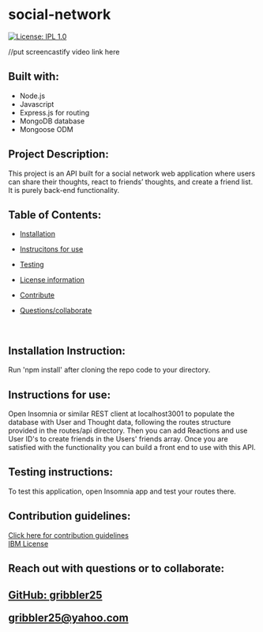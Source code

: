 # social-network

[![License: IPL 1.0](https://img.shields.io/badge/License-IPL_1.0-blue.svg)](https://opensource.org/licenses/IPL-1.0)

//put screencastify video link here

## Built with:

- Node.js
- Javascript
- Express.js for routing
- MongoDB database
- Mongoose ODM

## Project Description:

This project is an API built for a social network web application where users can share their thoughts, react to friends’ thoughts, and create a friend list. It is purely back-end functionality.
</br>

## Table of Contents:

- <a href="#install">Installation</a>

- <a href="#inst">Instrucitons for use</a>

- <a href="#test">Testing</a>

- <a href="#cont">License information</a>

- <a href="#cont">Contribute</a>

- <a href="#coll">Questions/collaborate </a>

 </br>

<h2 id="install"> Installation Instruction:</h2>
  Run 'npm install' after cloning the repo code to your directory.
  
  </br>

  <h2 id="inst"> Instructions for use:</h2>
  Open Insomnia or similar REST client at localhost3001 to populate the database with User and Thought data, following the routes structure provided in the routes/api directory. Then you can add Reactions and use User ID's to create friends in the Users' friends array.  Once you are satisfied with the functionality you can build a front end to use with this API.
  </br>

  <h2 id="test"> Testing instructions:</h2>
  To test this application, open Insomnia app and test your routes there.

  </br>

 <h2 id="cont"> Contribution guidelines:</h2>
  <a href="https://www.contributor-covenant.org">  Click here for contribution guidelines </a>
  </br>
  <a href="https://opensource.org/licenses/IPL-1.0">IBM License</a>
  
  </br>

  <footer>
  <h2 id="coll"> Reach out with questions or to collaborate:<h2>

<a href="https://github.com/gribbler25">GitHub: gribbler25</a>

<a href="mailto:gribbler25@yahoo.com">gribbler25@yahoo.com</a>

  </footer>
